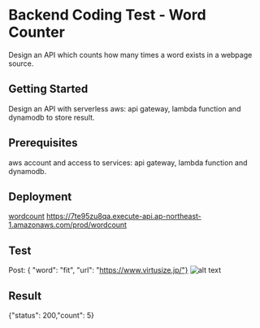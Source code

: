 # Backend Coding Test - Word Counter
Design an API which counts how many times a word exists in a webpage 
source.
## Getting Started
Design an API with serverless aws: api gateway, lambda function and dynamodb to store result.
## Prerequisites
aws account and access to services: api gateway, lambda function and dynamodb.
## Deployment
[wordcount](https://7te95zu8qa.execute-api.ap-northeast-1.amazonaws.com/prod/wordcount) 
https://7te95zu8qa.execute-api.ap-northeast-1.amazonaws.com/prod/wordcount
## Test
Post: { "word": "fit", "url": "https://www.virtusize.jp/"}
![alt text](https://image.noelshack.com/fichiers/2019/11/7/1552852462-screen.png)
## Result
{"status": 200,"count": 5} 
